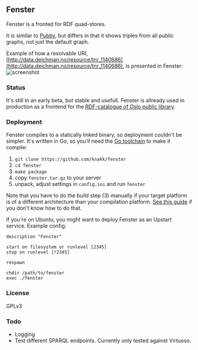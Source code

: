 ## Fenster
Fenster is a fronted for RDF quad-stores.

It is similar to [Pubby](http://wifo5-03.informatik.uni-mannheim.de/pubby/), but differs in that it shows triples from all public graphs, not just the default graph.

Example of how a resolvable URI, [http://data.deichman.no/resource/tnr_1140686](http://data.deichman.no/resource/tnr_1140686), is presented in Fenster:
![screenshot](https://dl.dropboxusercontent.com/u/27551242/azur.png)

### Status
It's still in an early beta, but stable and usefull. Fenster is allready used in production as a frontend for the [RDF-catalogue of Oslo public library](http://data.deichman.no).

### Deployment
Fenster compiles to a statically linked binary, so deployment couldn't be simpler. It's written in Go, so you'll need the [Go toolchain](http://golang.org/doc/install) to make it compile:

1. `git clone https://github.com/knakk/fenster`
2. `cd fenster`
3. `make package`
4. copy `fenster.tar.gz` to your server
5. unpack, adjust settings in `config.ini` and run `fenster`

Note that you have to do the build step (3) manually if your target platform is of a different architecture than your compilation platform.
[See this guide](http://dave.cheney.net/2012/09/08/an-introduction-to-cross-compilation-with-go) if you don't know how to do that.

If you're on Ubuntu, you might want to deploy Fenster as an Upstart service. Example config:
```upstart
description "Fenster"

start on filesystem or runlevel [2345]
stop on runlevel [!2345]

respawn

chdir /path/to/fenster
exec ./fenster
```

### License
GPLv3

### Todo
* Logging
* Test different SPARQL endpoints. Currently only tested against Virtuoso.